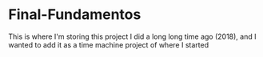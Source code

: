 # Final-Fundamentos
This is where I'm storing this project I did a long long time ago (2018), and I wanted to add it as a time machine project of where I started
